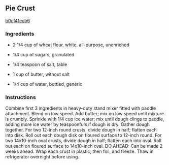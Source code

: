 ## Pie Crust

[b0cf41ecb6](http://www.epicurious.com/recipes/food/views/pie-crust-355831)

### Ingredients

 - 2 1/4 cup of wheat flour, white, all-purpose, unenriched

 - 1/4 cup of sugars, granulated

 - 1/4 teaspoon of salt, table

 - 1 cup of butter, without salt

 - 1/4 cup of water, bottled, generic

### Instructions

Combine first 3 ingredients in heavy-duty stand mixer fitted with paddle attachment. Blend on low speed. Add butter; mix on low speed until mixture is crumbly. Sprinkle with 1/4 cup ice water; mix until dough clings to paddle, adding more ice water by teaspoonfuls if dough is dry. Gather dough together. For two 12-inch round crusts, divide dough in half; flatten each into disk. Roll out each dough disk on floured surface to 12-inch round. For two 14x10-inch oval crusts, divide dough in half; flatten each into oval. Roll out each on floured surface to 14x10-inch oval. DO AHEAD: Can be made 2 weeks ahead. Wrap each crust in plastic, then foil, and freeze. Thaw in refrigerator overnight before using.